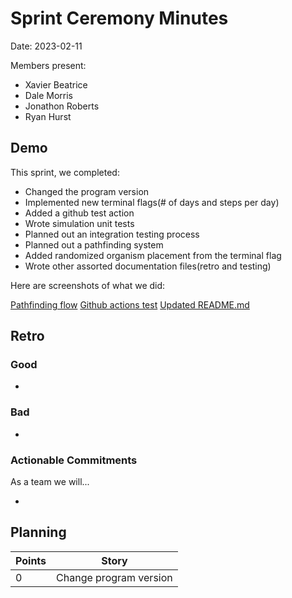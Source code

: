 # Sprint Ceremony Minutes
  
Date: 2023-02-11

Members present:

* Xavier Beatrice
* Dale Morris
* Jonathon Roberts
* Ryan Hurst
  
## Demo

This sprint, we completed:

* Changed the program version
* Implemented new terminal flags(# of days and steps per day)
* Added a github test action
* Wrote simulation unit tests
* Planned out an integration testing process
* Planned out a pathfinding system
* Added randomized organism placement from the terminal flag
* Wrote other assorted documentation files(retro and testing) 

Here are screenshots of what we did:

[Pathfinding flow](/doc/s4pics/pathfinding_flow.png)
[Github actions test](/doc/s4pics/Githubactions_S4.png)
[Updated README.md](/doc/s4pics/updatedReadme_S4.png)




## Retro

### Good

* 

### Bad

* 

### Actionable Commitments

As a team we will...

* 

## Planning

Points | Story
-------|--------
0      | Change program version

